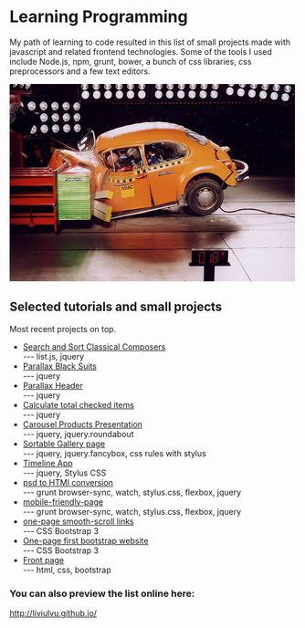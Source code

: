 # Learning Programming

My path of learning to code resulted in this list of small projects made with javascript and related frontend technologies. Some of the tools I used include Node.js, npm, grunt, bower, a bunch of css libraries, css preprocessors and a few text editors.  

![](https://raw.githubusercontent.com/LiviuLvu/LiviuLvu.github.io/master/images/frontcrash.jpg)  

## Selected tutorials and small projects  
Most recent projects on top.  

* [Search and Sort Classical Composers](http://liviulvu.github.io/composers-list/)  
    --- list.js, jquery   
* [Parallax Black Suits](http://liviulvu.github.io/parallax-dark-suits/)  
    --- jquery  
* [Parallax Header](http://liviulvu.github.io/parallax-cello-header/)  
    --- jquery  
* [Calculate total checked items](http://liviulvu.github.io/calculator-options-cost/)  
    --- jquery  
* [Carousel Products Presentation](http://liviulvu.github.io/learning-carousel/)  
    --- jquery, jquery.roundabout  
* [Sortable Gallery page](http://liviulvu.github.io/learning-sortable-gallery/)  
    --- jquery, jquery.fancybox, css rules with stylus  
* [Timeline App](http://liviulvu.github.io/learning-timeline-jquery/)  
    --- jquery, Stylus CSS  
* [psd to HTMl conversion](http://liviulvu.github.io/home-agency/)  
    --- grunt browser-sync, watch, stylus.css, flexbox, jquery  
* [mobile-friendly-page](http://liviulvu.github.io/mobile-friendly-page)  
    --- grunt browser-sync, watch, stylus.css, flexbox, jquery  
* [one-page smooth-scroll links](https://liviuLvu.github.io/bootstrap3-smoothscroll)  
    --- CSS Bootstrap 3  
* [One-page first bootstrap website](https://liviuLvu.github.io/bootstrap3-onepage-learning)  
    --- CSS Bootstrap 3  
* [Front page](https://liviuLvu.github.io/codeacademy/airbnb_website)  
    --- html, css, bootstrap  


### You can also preview the list online here:  
http://liviulvu.github.io/   

